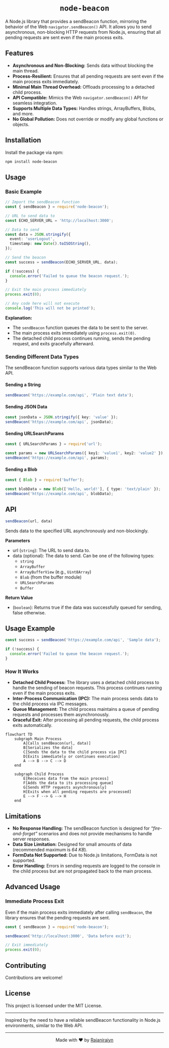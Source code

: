 <div align="center">

# `node-beacon`

</div>

A Node.js library that provides a sendBeacon function, mirroring the behavior of the Web `navigator.sendBeacon()` API. It allows you to send asynchronous, non-blocking HTTP requests from Node.js, ensuring that all pending requests are sent even if the main process exits.


## Features

 - **Asynchronous and Non-Blocking:** Sends data without blocking the main thread.
 - **Process-Resilient:** Ensures that all pending requests are sent even if the main process exits immediately.
 - **Minimal Main Thread Overhead:** Offloads processing to a detached child process.
 - **API Compatible:** Mimics the Web `navigator.sendBeacon()` API for seamless integration.
 - **Supports Multiple Data Types:** Handles strings, ArrayBuffers, Blobs, and more.
 - **No Global Pollution:** Does not override or modify any global functions or objects.

## Installation

Install the package via npm:

```bash
npm install node-beacon
```

## Usage

### Basic Example

```ts
// Import the sendBeacon function
const { sendBeacon } = require('node-beacon');

// URL to send data to
const ECHO_SERVER_URL = 'http://localhost:3000';

// Data to send
const data = JSON.stringify({
  event: 'userLogout',
  timestamp: new Date().toISOString(),
});

// Send the beacon
const success = sendBeacon(ECHO_SERVER_URL, data);

if (!success) {
  console.error('Failed to queue the beacon request.');
}

// Exit the main process immediately
process.exit(0);

// Any code here will not execute
console.log('This will not be printed');
```

**Explanation:**
 - The `sendBeacon` function queues the data to be sent to the server.
 - The main process exits immediately using `process.exit(0)`.
 - The detached child process continues running, sends the pending request, and exits gracefully afterward.

### Sending Different Data Types

The sendBeacon function supports various data types similar to the Web API.

#### Sending a String

```ts
sendBeacon('https://example.com/api', 'Plain text data');
```

#### Sending JSON Data

```ts
const jsonData = JSON.stringify({ key: 'value' });
sendBeacon('https://example.com/api', jsonData);
```

#### Sending URLSearchParams

```ts
const { URLSearchParams } = require('url');

const params = new URLSearchParams({ key1: 'value1', key2: 'value2' });
sendBeacon('https://example.com/api', params);
```

#### Sending a Blob

```ts
const { Blob } = require('buffer');

const blobData = new Blob(['Hello, world!'], { type: 'text/plain' });
sendBeacon('https://example.com/api', blobData);
```

## API

```ts
sendBeacon(url, data)
```

Sends data to the specified URL asynchronously and non-blockingly.

**Parameters**
 - url (`string`): The URL to send data to.
 - data (optional): The data to send. Can be one of the following types:
    - `string`
    - `ArrayBuffer`
    - `ArrayBufferView` (e.g., `Uint8Array`)
    - `Blob` (from the buffer module)
    - `URLSearchParams`
    - `Buffer`

**Return Value**
 - (`boolean`): Returns true if the data was successfully queued for sending, false otherwise.

## Usage Example

```ts
const success = sendBeacon('https://example.com/api', 'Sample data');

if (!success) {
  console.error('Failed to queue the beacon request.');
}
```

### How It Works

 - **Detached Child Process:** The library uses a detached child process to handle the sending of beacon requests. This process continues running even if the main process exits.
 - **Inter-Process Communication (IPC):** The main process sends data to the child process via IPC messages.
 - **Queue Management:** The child process maintains a queue of pending requests and processes them asynchronously.
 - **Graceful Exit:** After processing all pending requests, the child process exits automatically.

```mermaid
flowchart TD
    subgraph Main Process
        A[Calls sendBeacon(url, data)]
        B[Serializes the data]
        C[Sends the data to the child process via IPC]
        D[Exits immediately or continues execution]
        A --> B --> C --> D
    end

    subgraph Child Process
        E[Receives data from the main process]
        F[Adds the data to its processing queue]
        G[Sends HTTP requests asynchronously]
        H[Exits when all pending requests are processed]
        E --> F --> G --> H
    end
```

## Limitations

 - **No Response Handling:** The sendBeacon function is designed for _“fire-and-forget”_ scenarios and does not provide mechanisms to handle server responses.
 - **Data Size Limitation:** Designed for small amounts of data (recommended maximum is _64 KB_).
 - **FormData Not Supported:** Due to Node.js limitations, FormData is not supported.
 - **Error Handling:** Errors in sending requests are logged to the console in the child process but are not propagated back to the main process.

## Advanced Usage

### Immediate Process Exit
Even if the main process exits immediately after calling `sendBeacon`, the library ensures that the pending requests are sent.

```ts
const { sendBeacon } = require('node-beacon');

sendBeacon('http://localhost:3000', 'Data before exit');

// Exit immediately
process.exit(0);
```

## Contributing

Contributions are welcome!

## License

This project is licensed under the MIT License.

---

Inspired by the need to have a reliable sendBeacon functionality in Node.js environments, similar to the Web API.

---

<div align="center">

Made with ❤️ by [Rajaniraiyn](https://github.com/rajaniraiyn)

</div>
